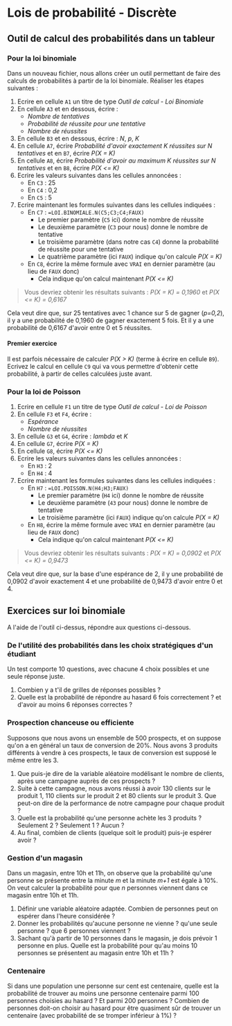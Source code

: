# Lois de probabilité - Discrète

<!-- reprise de l'exercice avec le dé et le gain (+1, -2, +5...) et comparer avec un autre jeu -->


## Outil de calcul des probabilités dans un tableur

### Pour la loi binomiale 

Dans un nouveau fichier, nous allons créer un outil permettant de faire des calculs de probabilités à partir de la loi binomiale. Réaliser les étapes suivantes :

1. Ecrire en cellule `A1` un titre de type *Outil de calcul - Loi Binomiale*
2. En cellule `A3` et en dessous, écrire :
    - *Nombre de tentatives*
    - *Probabilité de réussite pour une tentative*
    - *Nombre de réussites*
3. En cellule `B3` et en dessous, écrire : *N*, *p*, *K*
4. En cellule `A7`, écrire *Probabilité d'avoir exactement K réussites sur N tentatives* et en `B7`, écrire *P(X = K)*
5. En cellule `A8`, écrire *Probabilité d'avoir au maximum K réussites sur N tentatives* et en  `B8`, écrire *P(X <= K)*
6. Ecrire les valeurs suivantes dans les cellules annoncées :
    - En `C3` : 25
    - En `C4` : 0,2
    - En `C5` : 5
7. Ecrire maintenant les formules suivantes dans les cellules indiquées :
    - En `C7` : `=LOI.BINOMIALE.N(C5;C3;C4;FAUX)`
        - Le premier paramètre (`C5` ici) donne le nombre de réussite
        - Le deuxième paramètre (`C3` pour nous) donne le nombre de tentative
        - Le troisième paramètre (dans notre cas `C4`) donne la probabilité de réussite pour une tentative
        - Le quatrième paramètre (ici `FAUX`) indique qu'on calcule *P(X = K)*
    - En `C8`, écrire la même formule avec `VRAI` en dernier paramètre (au lieu de `FAUX` donc)
        - Cela indique qu'on calcul maintenant *P(X <= K)*

> Vous devriez obtenir les résultats suivants : *P(X = K) = 0,1960* et *P(X <= K) = 0,6167*

Cela veut dire que, sur 25 tentatives avec 1 chance sur 5 de gagner (*p=0,2*), il y a une probabilité de 0,1960 de gagner exactement 5 fois. Et il y a une probabilité de 0,6167 d'avoir entre 0 et 5 réussites.

#### Premier exercice

Il est parfois nécessaire de calculer *P(X > K)* (terme à écrire en cellule `B9`). Ecrivez le calcul en cellule `C9` qui va vous permettre d'obtenir cette probabilité, à partir de celles calculées juste avant.

### Pour la loi de Poisson

1. Ecrire en cellule `F1` un titre de type *Outil de calcul - Loi de Poisson*
2. En cellule `F3` et `F4`, écrire :
    - *Espérance*
    - *Nombre de réussites*
3. En cellule `G3` et `G4`, écrire : *lambda* et *K*
4. En cellule `G7`, écrire *P(X = K)*
5. En cellule `G8`, écrire *P(X <= K)*
6. Ecrire les valeurs suivantes dans les cellules annoncées :
    - En `H3` : 2
    - En `H4` : 4
7. Ecrire maintenant les formules suivantes dans les cellules indiquées :
    - En `H7` : `=LOI.POISSON.N(H4;H3;FAUX)`
        - Le premier paramètre (`H4` ici) donne le nombre de réussite
        - Le deuxième paramètre (`43` pour nous) donne le nombre de tentative
        - Le troisième paramètre (ici `FAUX`) indique qu'on calcule *P(X = K)*
    - En `H8`, écrire la même formule avec `VRAI` en dernier paramètre (au lieu de `FAUX` donc)
        - Cela indique qu'on calcul maintenant *P(X <= K)*

> Vous devriez obtenir les résultats suivants : *P(X = K) = 0,0902* et *P(X <= K) = 0,9473*

Cela veut dire que, sur la base d'une espérance de 2, il y une probabilité de 0,0902 d'avoir exactement 4 et une probabilité de 0,9473 d'avoir entre 0 et 4.

## Exercices sur loi binomiale

A l'aide de l'outil ci-dessus, répondre aux questions ci-dessous. 

### De l'utilité des probabilités dans les choix stratégiques d'un étudiant

Un test comporte 10 questions, avec chacune 4 choix possibles et une seule réponse juste.

1. Combien y a t'il de grilles de réponses possibles ?
2. Quelle est la probabilité de répondre au hasard 6 fois correctement ? et d'avoir au moins 6 réponses correctes ?

### Prospection chanceuse ou efficiente

Supposons que nous avons un ensemble de 500 prospects, et on suppose qu'on a en général un taux de conversion de 20%. Nous avons 3 produits différents à vendre à ces prospects, le taux de conversion est supposé le même entre les 3. 

1. Que puis-je dire de la variable aléatoire modélisant le nombre de clients, après une campagne auprès de ces prospects ?
1. Suite à cette campagne, nous avons réussi à avoir 130 clients sur le produit 1, 110 clients sur le produit 2 et 80 clients sur le produit 3. Que peut-on dire de la performance de notre campagne pour chaque produit ?
1. Quelle est la probabilité qu'une personne achète les 3 produits ? Seulement 2 ? Seulement 1 ? Aucun ? 
1. Au final, combien de clients (quelque soit le produit) puis-je espérer avoir ?

### Gestion d'un magasin

Dans un magasin, entre 10h et 11h, on observe que la probabilité qu'une personne se présente entre la minute *m* et la minute *m+1* est égale à 10%. On veut calculer la probabilité pour que *n* personnes viennent dans ce magasin entre 10h et 11h.

1. Définir une variable aléatoire adaptée. Combien de personnes peut on espérer dans l'heure considérée ?
1. Donner les probabilités qu'aucune personne ne vienne ? qu'une seule personne ? que 6 personnes viennent ?
1. Sachant qu'à partir de 10 personnes dans le magasin, je dois prévoir 1 personne en plus. Quelle est la probabilité pour qu'au moins 10 personnes se présentent au magasin entre 10h et 11h ?

### Centenaire

Si dans une population une personne sur cent est centenaire, quelle est la probabilité de trouver au moins une personne centenaire parmi 100 personnes choisies au hasard ? Et parmi 200 personnes ? Combien de personnes doit-on choisir au hasard pour être quasiment sûr de trouver un centenaire (avec probabilité de se tromper inférieur à 1%) ?
